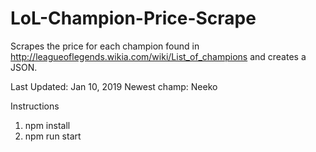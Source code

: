 # LoL-Champion-Price-Scrape

Scrapes the price for each champion found in http://leagueoflegends.wikia.com/wiki/List_of_champions and creates a JSON.

Last Updated: Jan 10, 2019
Newest champ: Neeko

Instructions

1. npm install
2. npm run start

